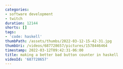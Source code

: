 ```yaml
---
categories:
- software development
- twitch
duration: 12144
shorts: []
tags:
- 'code: haskell'
thumbPath: /assets/thumbs/2022-03-12-15-42-31.jpg
thumbUri: /videos/687728657/pictures/1578446464
timestamp: 2022-03-12T09:42:31-06:00
title: making a better bad button counter in haskell
videoId: '687728657'
---
```

